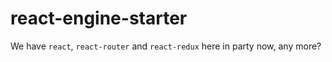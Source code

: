 react-engine-starter
===========

We have `react`, `react-router` and `react-redux` here in party now, any more?


